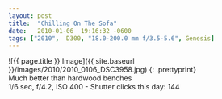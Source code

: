 ```yaml
---
layout: post
title:  "Chilling On The Sofa"
date:   2010-01-06  19:16:32 -0600
tags: ["2010",  D300, "18.0-200.0 mm f/3.5-5.6", Genesis]
---
```

![{{ page.title }} Image]({{ site.baseurl }}/images/2010/2010_0106_DSC3958.jpg)
{: .prettyprint}  
Much better than hardwood benches  
1/6 sec, f/4.2, ISO 400 - Shutter clicks this day: 144